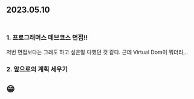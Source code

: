 ## 2023.05.10<br/><br/>

### 1. 프로그래머스 데브코스 면접!!
저번 면접보다는 그래도 하고 싶은말 다했던 것 같다.
근데 Virtual Dom이 뭐더라,..
### 2. 앞으로의 계획 세우기


## 😁

